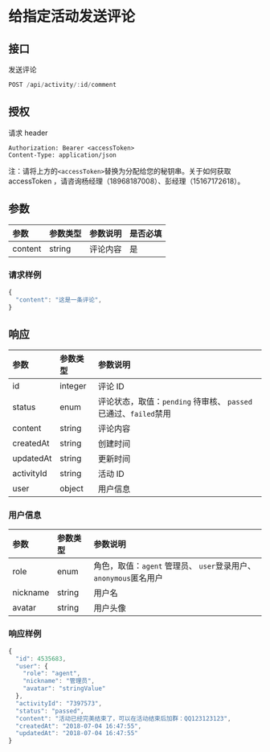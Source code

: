# 给指定活动发送评论

## 接口

发送评论

```javascript
POST /api/activity/:id/comment
```

## 授权

请求 header

```http
Authorization: Bearer <accessToken>
Content-Type: application/json
```

注：请将上方的`<accessToken>`替换为分配给您的秘钥串。关于如何获取 accessToken ，请咨询杨经理（18968187008）、彭经理（15167172618）。

## 参数

| 参数 | 参数类型 | 参数说明 | 是否必填 |
| :--- | :--- | :--- | :--- |
| content | string | 评论内容 | 是 |

### 请求样例

```javascript
{
  "content": "这是一条评论",
}
```

## 响应

| 参数 | 参数类型 | 参数说明 |
| :--- | :--- | :--- |
| id | integer | 评论 ID |
| status | enum | 评论状态，取值：`pending` 待审核、 `passed`已通过、`failed`禁用 |
| content | string | 评论内容 |
| createdAt | string | 创建时间 |
| updatedAt | string | 更新时间 |
| activityId | string | 活动 ID |
| user | object | 用户信息 |

### 用户信息

| 参数 | 参数类型 | 参数说明 |
| :--- | :--- | :--- |
| role | enum | 角色，取值：`agent` 管理员、 `user`登录用户、`anonymous`匿名用户 |
| nickname | string | 用户名 |
| avatar | string | 用户头像 |

### 响应样例

```javascript
{
  "id": 4535683,
  "user": {
    "role": "agent",
    "nickname": "管理员",
    "avatar": "stringValue"
  },
  "activityId": "7397573",
  "status": "passed",
  "content": "活动已经完美结束了，可以在活动结束后加群：QQ123123123",
  "createdAt": "2018-07-04 16:47:55",
  "updatedAt": "2018-07-04 16:47:55"
}
```

